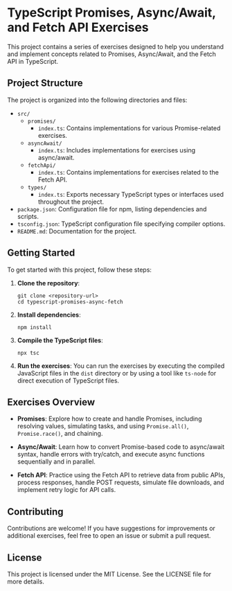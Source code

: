 # TypeScript Promises, Async/Await, and Fetch API Exercises

This project contains a series of exercises designed to help you understand and implement concepts related to Promises, Async/Await, and the Fetch API in TypeScript.

## Project Structure

The project is organized into the following directories and files:

- `src/`
  - `promises/`
    - `index.ts`: Contains implementations for various Promise-related exercises.
  - `asyncAwait/`
    - `index.ts`: Includes implementations for exercises using async/await.
  - `fetchApi/`
    - `index.ts`: Contains implementations for exercises related to the Fetch API.
  - `types/`
    - `index.ts`: Exports necessary TypeScript types or interfaces used throughout the project.
- `package.json`: Configuration file for npm, listing dependencies and scripts.
- `tsconfig.json`: TypeScript configuration file specifying compiler options.
- `README.md`: Documentation for the project.

## Getting Started

To get started with this project, follow these steps:

1. **Clone the repository**:
   ```
   git clone <repository-url>
   cd typescript-promises-async-fetch
   ```

2. **Install dependencies**:
   ```
   npm install
   ```

3. **Compile the TypeScript files**:
   ```
   npx tsc
   ```

4. **Run the exercises**:
   You can run the exercises by executing the compiled JavaScript files in the `dist` directory or by using a tool like `ts-node` for direct execution of TypeScript files.

## Exercises Overview

- **Promises**: Explore how to create and handle Promises, including resolving values, simulating tasks, and using `Promise.all()`, `Promise.race()`, and chaining.
  
- **Async/Await**: Learn how to convert Promise-based code to async/await syntax, handle errors with try/catch, and execute async functions sequentially and in parallel.

- **Fetch API**: Practice using the Fetch API to retrieve data from public APIs, process responses, handle POST requests, simulate file downloads, and implement retry logic for API calls.

## Contributing

Contributions are welcome! If you have suggestions for improvements or additional exercises, feel free to open an issue or submit a pull request.

## License

This project is licensed under the MIT License. See the LICENSE file for more details.